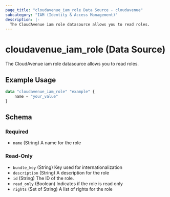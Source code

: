 ```yaml
---
page_title: "cloudavenue_iam_role Data Source - cloudavenue"
subcategory: "IAM (Identity & Access Management)"
description: |-
  The CloudAvenue iam role datasource allows you to read roles.
---
```


# cloudavenue_iam_role (Data Source)

The CloudAvenue iam role datasource allows you to read roles.

## Example Usage

```terraform
data "cloudavenue_iam_role" "example" {
	name = "your_value"
}
```

<!-- schema generated by tfplugindocs -->
## Schema

### Required

- `name` (String) A name for the role

### Read-Only

- `bundle_key` (String) Key used for internationalization
- `description` (String) A description for the role
- `id` (String) The ID of the role.
- `read_only` (Boolean) Indicates if the role is read only
- `rights` (Set of String) A list of rights for the role

